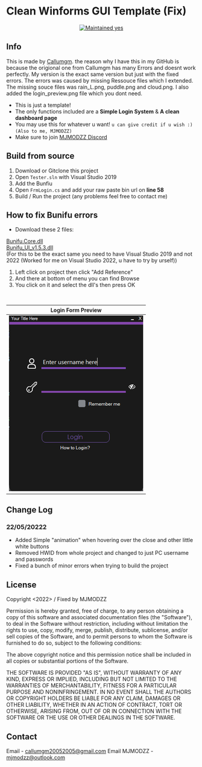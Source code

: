 # Clean Winforms GUI Template (Fix)

<p align="center">
  <a href="https://github.com/falc0n2222/Cookies-Clean-GUI-Base/graphs/commit-activity">
    <img src="https://img.shields.io/badge/maintained-very little-success?style=flat-square" alt="Maintained yes" />
  </a>
</p>

## Info
This is made by [Callumgm](https://github.com/Callumgm/Cookies-Clean-GUI-Base/). the reason why I have this in my GitHub is because the origional one from Callumgm has many Errors and doesnt work perfectly. My version is the exact same version but just with the fixed errors. The errors was caused by missing Ressouce files which I extended. The missing souce files was rain_L.png, puddle.png and cloud.png. I also added the login_preview.png file which you dont need.

- This is just a template!
- The only functions included are a **Simple Login System** & **A clean dashboard page**
- You may use this for whatever u want! `u can give credit if u wish :) (Also to me, MJMODZZ) `
- Make sure to join [MJMODZZ Discord](https://dsc.gg/mjmodzz)

## Build from source
1. Download or Gitclone this project
2. Open `Tester.sln` with Visual Studio 2019
3. Add the Bunfiu
3. Open `FrmLogin.cs` and add your raw paste bin url on **line 58**
4. Build / Run the project (any problems feel free to contact me)

## How to fix Bunifu errors
- Download these 2 files:

[Bunifu.Core.dll](https://cdn.discordapp.com/attachments/946881469844946984/958073286061867018/Bunifu.Core.dll)
<br>
[Bunifu_UI_v1.5.3.dll](https://cdn.discordapp.com/attachments/946881469844946984/958073286548394095/Bunifu_UI_v1.5.3.dll)
<br>
(For this to be the exact same you need to have Visual Studio 2019 and not 2022 (Worked for me on Visual Studio 2022, u have to try by urself))
<br>
1. Left click on project then click "Add Reference"
2. And there at bottom of menu you can find Browse
3. You click on it and select the dll's then press OK

<br>

| Login Form Preview | 
| ------------- | 
| ![Login Form Preview](https://raw.githubusercontent.com/MJMODZZ/Clean-GUI-Template-Fix/main/Tester/Resources/Login_preview.png) |

## Change Log
### 22/05/20222
- Added Simple "animation" when hovering over the close and other little white buttons
- Removed HWID from whole project and changed to just PC username and passwords
- Fixed a bunch of minor errors when trying to build the project

## License
Copyright <2022> <COOKIESKUSH420> / Fixed by MJMODZZ

Permission is hereby granted, free of charge, to any person obtaining a copy of this software and associated documentation files (the "Software"), to deal in the Software without restriction, including without limitation the rights to use, copy, modify, merge, publish, distribute, sublicense, and/or sell copies of the Software, and to permit persons to whom the Software is furnished to do so, subject to the following conditions:

The above copyright notice and this permission notice shall be included in all copies or substantial portions of the Software.

THE SOFTWARE IS PROVIDED "AS IS", WITHOUT WARRANTY OF ANY KIND, EXPRESS OR IMPLIED, INCLUDING BUT NOT LIMITED TO THE WARRANTIES OF MERCHANTABILITY, FITNESS FOR A PARTICULAR PURPOSE AND NONINFRINGEMENT. IN NO EVENT SHALL THE AUTHORS OR COPYRIGHT HOLDERS BE LIABLE FOR ANY CLAIM, DAMAGES OR OTHER LIABILITY, WHETHER IN AN ACTION OF CONTRACT, TORT OR OTHERWISE, ARISING FROM, OUT OF OR IN CONNECTION WITH THE SOFTWARE OR THE USE OR OTHER DEALINGS IN THE SOFTWARE.

## Contact
Email - callumgm20052005@gmail.com
Email MJMODZZ - mjmodzz@outlook.com
